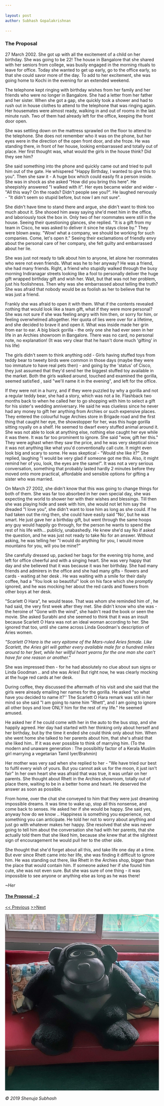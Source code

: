 ```yaml
---

layout: post
author: Subhash Gopalakrishnan

---
```


### The Proposal

27 March 2002. 
She got up with all the excitement of a child on her birthday. She was going to be 22! The house in Bangalore that she shared with her seniors from college, was busily engaged in the morning rituals to leave for office. Today she wanted to get up early,  go to the office early, so that she could savor more of the day. To add to her excitement, she was going home to Kochi in the evening for an extended weekend. 

The telephone kept ringing with birthday wishes from her family and her friends who were no longer in Bangalore. She had a letter from her father and her sister. When she got a gap, she quickly took a shower and had to rush out in house clothes to attend to the telephone that was ringing again. Her housemates were almost ready, walking in and out of rooms in the last minute rush. Two of them had already left for the office, keeping the front door open.

She was settling down on the mattress sprawled on the floor to attend to the telephone. She does not remember who it was on the phone, but her eyes were in the direction of the open front door, and she froze. He was standing there, in front of her house, looking embarrassed and totally out of place. 
Her first thought was, what would the girls in the house think? Did they see him? 

She said something into the phone and  quickly came out and tried to pull him out of the gate. He whispered "Happy Birthday, I wanted to give this to you". Then she saw it - A huge box which could easily fit a person inside. She was in shock as she asked "How did you bring this here". He sheepishly answered "I walked with it".  Her eyes became wider and wider - "All this way? On the roads? Didn't people see you?". He laughed nervously -  "It didn't seem so stupid before, but now I am not sure". 

She didn't have time to stand there and argue, she didn't want to think too much about it. She shooed him away saying she'd meet him in the office, and laboriously took the box in. Only two of her roommates were still in the house. Seeing their questioning glances, she replied. "It is a gift from my team in Cisco, he was asked to deliver it since he stays close by." They were blown away. "Wow! what a company, we should be working for such companies. Come, let's open it." Seeing their exclamations of friendly envy about the personal care of her company, she felt guilty and embarrassed about her lie. 

She was just not ready to talk about him to anyone, let alone her roommates who were not even friends. What was he to her anyway? He was a friend, she had many friends. Right, a friend who stupidly walked through the busy morning Indiranagar streets looking like a fool to personally deliver the huge gift wrapped birthday gift and wish her. Wait, but that was not her problem, just his foolishness. Then why was she embarrassed about telling the truth? She was afraid that nobody would be as foolish as her to believe that he was just a friend.

Frankly she was afraid to open it with them. What if the contents revealed nothing that would look like a team gift, what if they were more personal? She was not sure if she was feeling angry with him then, or sorry for him, or feeling overwhelmed altogether. Her quota of lies were over for a lifetime, and she decided to brave it and open it. What was inside made her grin from ear to ear. A big black gorilla - the only one she had ever seen in her life in an Archies showroom in Bangalore. There was no card, no personal note, no explanation! (It was very clear that he hasn't done much 'gifting' in his life)

The girls didn't seem to think anything odd - Girls having stuffed toys from teddy bear to tweety birds were common in those days (maybe they were too immature to have real pets then) - and going by the 'status' of Cisco, they just assumed that they'd send her the biggest stuffed toy available in the market. Both the girls walked around, touched and examined the gorilla, seemed satisfied , said "we'll name it in the evening", and left for the office. 

If they were not in a hurry, and if they were puzzled by why a gorilla and not a regular teddy bear, she had a story, which was not a lie. Flashback two months back to when he called her to go shopping with him to select a gift for his sister's wedding anniversary. He said he was clueless since he never had any money to gift her anything from Archies or such expensive places. They entered the colourful huge Archies store in Brigade road and the first thing that caught her eye, the showstopper for her, was this huge gorilla sitting royally on a shelf. He seemed to dwarf every stuffed animal around it. She was not able to look at anything else, nothing else caught her eye while it was there. It was far too prominent to ignore. She said "wow, gift her this." They were aghast when they saw the price, and he was very skeptical since it was not anything like what you'd conventionally call cute. It might even look big and scary to some. He was skeptical -  "Would she like it?" She replied, laughing "I would be very glad if someone got me this. Also, it might remind her of you, look, the eyes are the same!".  It was not a very serious conversation, something that probably lasted hardly 2 minutes before they moved onto more practical, affordable and sensible options for gifting a sister who was married.

On March 27 2002,  she didn't know that this was going to change things for both of them. She was far too absorbed in her own special day, she was expecting the world to shower her with their wishes and blessings. Till then she was playing hide and seek with him, she would not let him say the dreaded "I love you", she didn't want to lose him as long as she could. If he had taken out the ring then, she could have easily said "No', but he was smart. He just gave her a birthday gift, but went through the same hoops any guy would happily go through, for the person he wants to spend the rest of his life with... publicly, unabashedly. He knew she'd say No if asked the question, and he was just not ready to take No for an answer. Without asking, he was telling her "I would do anything for you, I would move mountains for you, will you be mine?" 

She carefully dressed up, packed her bags for the evening trip home, and left for office cheerful and with a singing heart. She was very happy that day and she believed that it was because it was her birthday. She had many friends and admirers in the office and she had many gifts - flowers and cards - waiting at her desk . He was waiting with a smile for their daily coffee, had a "You look so beautiful" look on his face which she promptly ignored, and he was mocking her about the red cards and flowers from other boys at her desk. 

"Scarlett O Hara", he would tease. That was whom she reminded him of , he had said, the very first week after they met. She didn't know who she was - the heroine of "Gone with the wind", she hadn't read the book or seen the movie. She asked Surabhi and she seemed to think that it was an insult because Scarlett O Hara was not an ideal woman according to her. She ignored that too, until she came across Linda Goodman's description of Aries women. 

_"Scarlett O’Hara is the very epitome of the Mars-ruled
Aries female. Like Scarlett, the Aries girl will gather every available male for a hundred miles around to her feet, while her willful heart yearns for the one man she can’t have for one reason or another."_

She was impressed then - for he had absolutely no clue about sun signs or Linda Goodman .. and she was Aries! But right now, he was clearly mocking at the huge red cards at her desk.

During coffee, they discussed the aftermath of his visit and she said that the girls were already emailing her names for the gorilla. He asked "so what have you decided to name it?'' The Scarlett O Hara remark was still in her mind so she said  "I am going to name him "Rhett", and I am going to ignore all other boys and love ONLY him for the rest of my life." He seemed amused. 

He asked her if he could come with her in the auto to the bus stop, and she happily agreed. Her day had started with her thinking only about herself and her birthday, but by the time it ended she could think only about him. When she went home she talked to her parents about him, that she's afraid that she liked him.. If it was ever possible to think of marrying him. 
(To the modern and unaware generation : The possibiltiy factor of a Kerala Muslim girl marrying a vegetarian Tamil Iyer/Brahmin)

Her mother was very sad when she replied to her - "We have tried our best to fulfil every wish of yours. But you cannot ask us for the moon, it just isn't fair"
In her own heart she was afraid that was true, it was unfair on her parents. She thought about Rhett in the Archies showroom, totally out of place there, waiting to be in a better home and heart. He deserved the answer as soon as possible. 

From home, over the chat she conveyed to him that they were just dreaming impossible dreams. It was time to wake up, stop all this nonsense, and come back to senses. He asked her if she would be happy. She said yes, anyway how do we know .. Happiness is something you experience, not something you can anticipate. He told her not to worry about anything and just go with whatever makes her happy.
She resolved that she was never going to tell him about the conversation she had with her parents, that she actually told them that she liked him, because she knew that at the slightest sign of encouragement he would pull her to the other side.

She thought that she'd forget about all this, and take life one day at a time. But ever since Rhett came into her life, she was finding it difficult to ignore him. He was standing out there, like Rhett in the Archies shop, bigger than the place that would contain him.  If someone asked her if she found him cute, she was not even sure. But she was sure of one thing - it was impossible to see anyone or anything else as long as he was there! 

_~Her_

#### [The Proposal - 2](proposal2_her.md)

[<< Previous](her_4.md)                 [>>Next](side_story_her.md)

![Image of Rhett](rhett.jpeg)

_© 2019 Shenuja Subhash_
